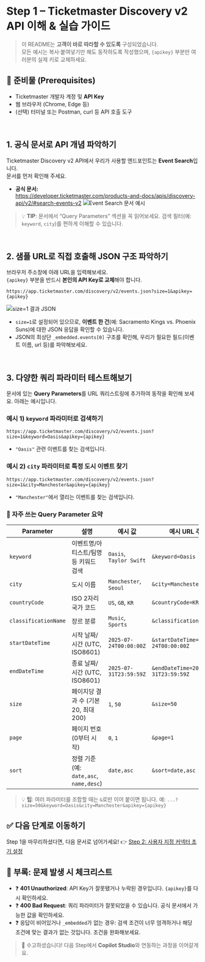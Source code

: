 

# Step 1 – Ticketmaster Discovery v2 API 이해 & 실습 가이드

> 이 README는 **고객이 바로 따라할 수 있도록** 구성되었습니다.  
> 모든 예시는 복사·붙여넣기만 해도 동작하도록 작성했으며, `{apikey}` 부분만 여러분의 실제 키로 교체하세요.


## 🔧 준비물 (Prerequisites)

- Ticketmaster 개발자 계정 및 **API Key**
- 웹 브라우저 (Chrome, Edge 등)
- (선택) 터미널 또는 Postman, curl 등 API 호출 도구

</br>

## 1. 공식 문서로 API 개념 파악하기

Ticketmaster Discovery v2 API에서 우리가 사용할 엔드포인트는 **Event Search**입니다.  
문서를 먼저 확인해 주세요.

- **공식 문서:**  
  https://developer.ticketmaster.com/products-and-docs/apis/discovery-api/v2/#search-events-v2
![Event Search 문서 예시](https://github.com/user-attachments/assets/deba8f78-ac7d-4dbf-af8b-e77bf04a6887)

> 💡 **TIP**: 문서에서 “Query Parameters” 섹션을 꼭 읽어보세요. 검색 필터(예: `keyword`, `city`)를 편하게 이해할 수 있습니다.
</br>

## 2. 샘플 URL로 직접 호출해 JSON 구조 파악하기

브라우저 주소창에 아래 URL을 입력해보세요.  
`{apikey}` 부분을 반드시 **본인의 API Key로 교체**해야 합니다.

```text
https://app.ticketmaster.com/discovery/v2/events.json?size=1&apikey={apikey}
````

![size=1 결과 JSON](https://github.com/user-attachments/assets/33016025-d5e9-44f6-aefb-1ba95c71d4c5)

* `size=1`로 설정되어 있으므로, **이벤트 한 건**(예: Sacramento Kings vs. Phoenix Suns)에 대한 JSON 응답을 확인할 수 있습니다.
* JSON의 최상단 `_embedded.events[0]` 구조를 확인해, 우리가 필요한 필드(이벤트 이름, url 등)를 파악해보세요.
</br>


## 3. 다양한 쿼리 파라미터 테스트해보기

문서에 있는 **Query Parameters**를 URL 쿼리스트링에 추가하여 동작을 확인해 보세요.
아래는 예시입니다.

### 예시 1) `keyword` 파라미터로 검색하기

```text
https://app.ticketmaster.com/discovery/v2/events.json?size=1&keyword=Oasis&apikey={apikey}
```

* `"Oasis"` 관련 이벤트를 찾는 검색입니다.

### 예시 2) `city` 파라미터로 특정 도시 이벤트 찾기

```text
https://app.ticketmaster.com/discovery/v2/events.json?size=1&city=Manchester&apikey={apikey}
```

* `"Manchester"`에서 열리는 이벤트를 찾는 검색입니다.



### 📌 자주 쓰는 Query Parameter 요약

| Parameter            | 설명                                 | 예시 값                    | 예시 URL 추가분                            |
| -------------------- | ---------------------------------- | ----------------------- | ------------------------------------- |
| `keyword`            | 이벤트명/아티스트/팀명 등 키워드 검색              | `Oasis`, `Taylor Swift` | `&keyword=Oasis`                      |
| `city`               | 도시 이름                              | `Manchester`, `Seoul`   | `&city=Manchester`                    |
| `countryCode`        | ISO 2자리 국가 코드                      | `US`, `GB`, `KR`        | `&countryCode=KR`                     |
| `classificationName` | 장르 분류                              | `Music`, `Sports`       | `&classificationName=Music`           |
| `startDateTime`      | 시작 날짜/시간 (UTC, ISO8601)            | `2025-07-24T00:00:00Z`  | `&startDateTime=2025-07-24T00:00:00Z` |
| `endDateTime`        | 종료 날짜/시간 (UTC, ISO8601)            | `2025-07-31T23:59:59Z`  | `&endDateTime=2025-07-31T23:59:59Z`   |
| `size`               | 페이지당 결과 수 (기본 20, 최대 200)          | `1`, `50`               | `&size=50`                            |
| `page`               | 페이지 번호 (0부터 시작)                    | `0`, `1`                | `&page=1`                             |
| `sort`               | 정렬 기준 (예: `date,asc`, `name,desc`) | `date,asc`              | `&sort=date,asc`                      |

> 💡 **팁**: 여러 파라미터를 조합할 때는 `&`로만 이어 붙이면 됩니다.
> 예: `...?size=50&keyword=Oasis&city=Manchester&apikey={apikey}`



## ✅ 다음 단계로 이동하기

Step 1을 마무리하셨다면, 다음 문서로 넘어가세요!
👉 [Step 2: 사용자 지정 커넥터 초기 설정](https://github.com/ChangJu-Ahn/Copilot-Studio-Hands-on/blob/main/%EC%8B%9C%EC%8A%A4%ED%85%9C%20%EC%97%B0%EB%8F%99%20%EC%97%90%EC%9D%B4%EC%A0%84%ED%8A%B8/Step%202%3A%20%EC%82%AC%EC%9A%A9%EC%9E%90%20%EC%A7%80%EC%A0%95%20%EC%BB%A4%EB%84%A5%ED%84%B0%20%EC%B4%88%EA%B8%B0%20%EC%84%A4%EC%A0%95.md)



## 📎 부록: 문제 발생 시 체크리스트

* ❓ **401 Unauthorized**: API Key가 잘못됐거나 누락된 경우입니다. `{apikey}`를 다시 확인하세요.
* ❓ **400 Bad Request**: 쿼리 파라미터가 잘못되었을 수 있습니다. 공식 문서에서 가능한 값을 확인하세요.
* ❓ 응답이 비어있거나 `_embedded`가 없는 경우: 검색 조건이 너무 엄격하거나 해당 조건에 맞는 결과가 없는 것입니다. 조건을 완화해보세요.



> 👏 수고하셨습니다! 다음 Step에서 **Copilot Studio**와 연동하는 과정을 이어갈게요.

